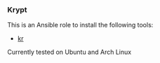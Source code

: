 ### Krypt

This is an Ansible role to install the following tools:

- [kr](https://krypt.co/developers)

Currently tested on Ubuntu and Arch Linux
